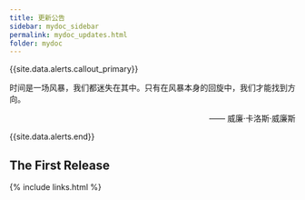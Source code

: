 ```yaml
---
title: 更新公告
sidebar: mydoc_sidebar
permalink: mydoc_updates.html
folder: mydoc
---
```


{{site.data.alerts.callout_primary}}
<p>时间是一场风暴，我们都迷失在其中。只有在风暴本身的回旋中，我们才能找到方向。</p>
<p align="right">—— 威廉·卡洛斯·威廉斯</p>

{{site.data.alerts.end}}

## The First Release

{% include links.html %}
